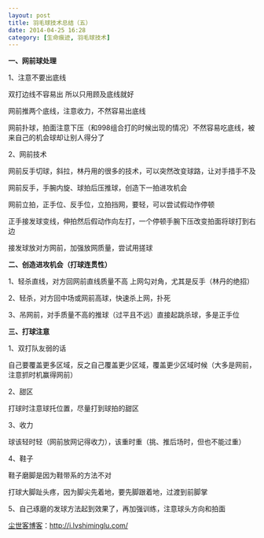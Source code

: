 ```yaml
---
layout: post
title: 羽毛球技术总结（五）
date: 2014-04-25 16:28
category: [生命痕迹, 羽毛球技术]
---
```

<strong>一、网前球处理</strong>

1、注意不要出底线

双打边线不容易出 所以只用顾及底线就好

网前推两个底线，注意收力，不然容易出底线

网前扑球，拍面注意下压（和998组合打的时候出现的情况）不然容易吃底线，被来自己的机会球却让别人得分了

2、网前技术

网前反手切球，斜拉，林丹用的很多的技术，可以突然改变球路，让对手措手不及

网前反手，手腕内旋、球拍后压推球，创造下一拍进攻机会

网前立拍，正手位、反手位，立拍挡网，要轻，可以尝试假动作停顿

正手接发球变线，伸拍然后假动作向左打，一个停顿手腕下压改变拍面将球打到右边

接发球放对方网前，加强放网质量，尝试用搓球

<strong>二、创造进攻机会（打球连贯性）</strong>

1、轻杀直线，对方回网前直线质量不高 上网勾对角，尤其是反手（林丹的绝招）

2、轻杀，对方回中场或网前高球，快速杀上网，扑死

3、吊网前，对手质量不高的推球（过平且不远）直接起跳杀球，多是正手位

<strong>三、打球注意</strong>

1、双打队友弱的话

自己要覆盖更多区域，反之自己覆盖更少区域，覆盖更少区域时候（大多是网前，注意抓时机赢得网前）

2、甜区

打球时注意球托位置，尽量打到球拍的甜区

3、收力

球该轻时轻（网前放网记得收力），该重时重（挑、推后场时，但也不能过重）

4、鞋子

鞋子磨脚是因为鞋带系的方法不对

打球大脚趾头疼，因为脚尖先着地，要先脚跟着地，过渡到前脚掌

5、自己琢磨的发球方法起到效果了，再加强训练，注意球头方向和拍面

<a href="http://i.lvshiminglu.com/">尘世客博客</a>：<a href="http://i.lvshiminglu.com/">http://i.lvshiminglu.com/</a>

